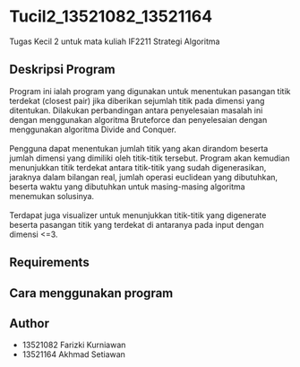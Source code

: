 # Tucil2_13521082_13521164
Tugas Kecil 2 untuk mata kuliah IF2211 Strategi Algoritma

## Deskripsi Program
Program ini ialah program yang digunakan untuk menentukan pasangan titik terdekat (closest pair) jika diberikan sejumlah titik pada dimensi yang ditentukan. Dilakukan perbandingan antara penyelesaian masalah ini dengan menggunakan algoritma Bruteforce dan penyelesaian dengan menggunakan algoritma Divide and Conquer.\
\
Pengguna dapat menentukan jumlah titik yang akan dirandom beserta jumlah dimensi yang dimiliki oleh titik-titik tersebut. Program akan kemudian menunjukkan titik terdekat antara titik-titik yang sudah digenerasikan, jaraknya dalam bilangan real, jumlah operasi euclidean yang dibutuhkan, beserta waktu yang dibutuhkan untuk masing-masing algoritma menemukan solusinya. \
\
Terdapat juga visualizer untuk menunjukkan titik-titik yang digenerate beserta pasangan titik yang terdekat di antaranya pada input dengan dimensi <=3.

## Requirements

## Cara menggunakan program

## Author
- 13521082 Farizki Kurniawan
- 13521164 Akhmad Setiawan
